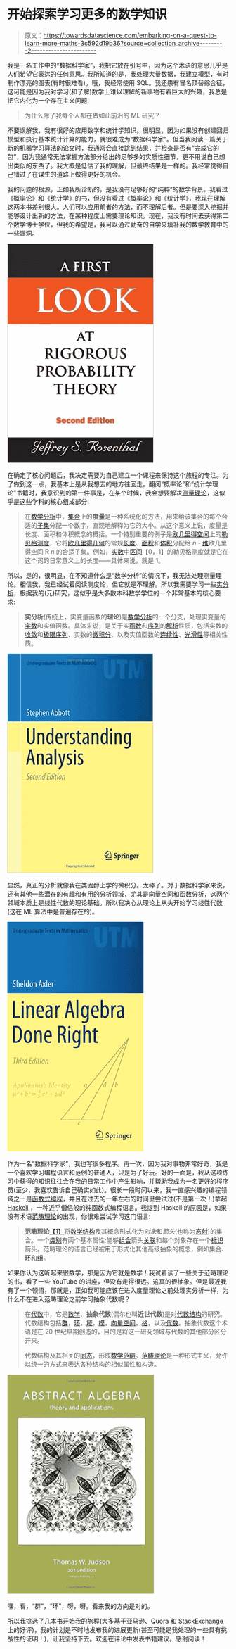 # 开始探索学习更多的数学知识

> 原文：<https://towardsdatascience.com/embarking-on-a-quest-to-learn-more-maths-3c592d19b36?source=collection_archive---------2----------------------->

我是一名工作中的“数据科学家”，我把它放在引号中，因为这个术语的意思几乎是人们希望它表达的任何意思。我所知道的是，我处理大量数据，我建立模型，有时制作漂亮的图表(有时很难看)。哦，我经常使用 SQL。我还患有冒名顶替综合征，这可能是因为我对学习(和了解)数学上难以理解的新事物有着巨大的兴趣，我总是把它内化为一个存在主义问题:

> 为什么除了我每个人都在做如此前沿的 ML 研究？

不要误解我，我有很好的应用数学和统计学知识。很明显，因为如果没有创建回归模型和执行基本统计计算的能力，就很难成为“数据科学家”。但当我阅读一篇关于新的机器学习算法的论文时，我通常会直接跳到结果，并检查是否有“完成它的包”，因为我通常无法掌握方法部分给出的足够多的实质性细节，更不用说自己想出类似的东西了。我大概是低估了我的理解，但最终结果是一样的。我经常觉得自己错过了在谋生的道路上做得更好的机会。

我的问题的根源，正如我所诊断的，是我没有足够好的“纯粹”的数学背景。我看过《概率论》和《统计学》的书，但没有看过《概率论》和《统计学》，我现在理解这两本书差别很大。人们可以应用前者的方法，而不理解后者。但是要深入挖掘并能够设计出新的方法，在某种程度上需要理论知识。现在，我没有时间去获得第二个数学博士学位，但我的希望是，我可以通过勤奋的自学来填补我的数学教育中的一些漏洞。

![](img/c27596bd0e68c3366914c71c43acec2d.png)

在确定了核心问题后，我决定需要为自己建立一个课程来保持这个旅程的专注。为了做到这一点，我基本上是从我想去的地方往回走。翻阅“概率论”和“统计学理论”书籍时，我意识到的第一件事是，在某个时候，我会想要解决[测量理论](https://en.wikipedia.org/wiki/Measure_(mathematics))，这似乎是这些学科的核心组成部分:

> 在[数学分析](https://en.wikipedia.org/wiki/Mathematical_analysis)中，[集合](https://en.wikipedia.org/wiki/Set_(mathematics))上的**度量**是一种系统化的方法，用来给该集合的每个合适的[子集](https://en.wikipedia.org/wiki/Subset)分配一个数字，直观地解释为它的大小。从这个意义上说，度量是长度、面积和体积概念的概括。一个特别重要的例子是[欧几里得空间](https://en.wikipedia.org/wiki/Euclidean_space)上的[勒贝格测度](https://en.wikipedia.org/wiki/Lebesgue_measure)，它将[欧几里得几何](https://en.wikipedia.org/wiki/Euclidean_geometry)的常规[长度](https://en.wikipedia.org/wiki/Length)、[面积](https://en.wikipedia.org/wiki/Area)和[体积](https://en.wikipedia.org/wiki/Volume)分配给 *n* - [维](https://en.wikipedia.org/wiki/Dimension_(mathematics_and_physics))欧几里得空间 **R** *n* 的合适子集。例如，[实数](https://en.wikipedia.org/wiki/Real_line)中[区间](https://en.wikipedia.org/wiki/Interval_(mathematics))【0，1】的勒贝格测度就是它在这个词的日常意义上的长度——具体来说，就是 1。

所以，是的，很明显，在不知道什么是“数学分析”的情况下，我无法处理测量理论。相信我，我已经试着阅读测度论，但它就是不理解。所以我需要学习一些[实分析](https://en.wikipedia.org/wiki/Real_analysis)，根据我的(元)研究，这似乎是大多数本科数学学位的一个非常基本的核心要求:

> **实分析**(传统上，实变量函数的**理论**)是[数学分析](https://en.wikipedia.org/wiki/Mathematical_analysis)的一个分支，处理实变量的[实数](https://en.wikipedia.org/wiki/Real_number)和实值函数。具体来说，是关于实[函数](https://en.wikipedia.org/wiki/Function_(mathematics))和[序列](https://en.wikipedia.org/wiki/Sequence)的[解析](https://en.wikipedia.org/wiki/Mathematical_analysis)性质，包括实数的[收敛](https://en.wikipedia.org/wiki/Limit_of_a_sequence)和[极限](https://en.wikipedia.org/wiki/Limit_of_a_function)[序列](https://en.wikipedia.org/wiki/Sequence)、实数的[微积分](https://en.wikipedia.org/wiki/Calculus)、以及实值函数的[连续性](https://en.wikipedia.org/wiki/Continuous_function)、[光滑性](https://en.wikipedia.org/wiki/Smooth_function)等相关性质。

![](img/71af8a42ec92f301b75d7a6d5f5fcdcb.png)

显然，真正的分析就像我在类固醇上学的微积分。太棒了。对于数据科学家来说，还有其他一些潜在的有趣和有用的分析领域，尤其是向量空间和函数分析，这两个领域本质上是线性代数的理论基础。所以我决心从理论上从头开始学习线性代数(这在 ML 算法中是普遍存在的)。

![](img/332d115daf2997acdf1fc51eb08acf8b.png)

作为一名“数据科学家”，我也写很多程序。再一次，因为我对事物非常好奇，我是一个喜欢学习编程语言和范例的普通人，只是为了好玩。好的一面是，我从这项练习中获得的知识往往会在我的日常工作中产生影响，并帮助我成为一名更好的程序员(至少，我喜欢告诉自己确实如此)。很长一段时间以来，我一直感兴趣的编程领域之一是[函数式编程](https://en.wikipedia.org/wiki/Functional_programming)，并且在过去的一年左右的时间里尝试过(不是第一次！)拿起 [Haskell](https://www.haskell.org/) ，一种近乎僧侣般的纯函数式编程语言。我提到 Haskell 的原因是，如果没有术语[范畴理论](https://en.wikipedia.org/wiki/Category_theory)的出现，你很难尝试学习这门语言:

> **范畴理论**[【1】](https://en.wikipedia.org/wiki/Category_theory#cite_note-1)将[数学结构](https://en.wikipedia.org/wiki/Mathematical_structure)及其概念形式化为*对象*和*箭头*(也称为[态射](https://en.wikipedia.org/wiki/Morphism))的集合。一个[类别](https://en.wikipedia.org/wiki/Category_(mathematics))有两个基本属性:能够[组合](https://en.wikipedia.org/wiki/Function_composition)箭头[关联](https://en.wikipedia.org/wiki/Associativity)和每个对象存在一个[标识](https://en.wikipedia.org/wiki/Identity_function)箭头。范畴理论的语言已经被用于形式化其他高级抽象的概念，例如集合、[环](https://en.wikipedia.org/wiki/Ring_theory)和[组](https://en.wikipedia.org/wiki/Group_theory)。

如果你认为这听起来很数学，那是因为它就是数学！我试着读了一些关于范畴理论的书，看了一些 YouTube 的讲座，但没有走得很远。这真的很抽象。但是最近我有了一个顿悟，那就是，正如我可能应该在进入度量理论之前处理实分析一样，为什么不在进入范畴理论之前学习抽象代数呢？

> 在[代数](https://en.wikipedia.org/wiki/Algebra)中，它是[数学](https://en.wikipedia.org/wiki/Mathematics)、**抽象代数**(偶尔也叫**近世代数**)是对[代数结构](https://en.wikipedia.org/wiki/Algebraic_structure)的研究。代数结构包括[群](https://en.wikipedia.org/wiki/Group_(mathematics))，[环](https://en.wikipedia.org/wiki/Ring_(mathematics))，[域](https://en.wikipedia.org/wiki/Field_(mathematics))，[模](https://en.wikipedia.org/wiki/Module_(mathematics))，[向量空间](https://en.wikipedia.org/wiki/Vector_space)，[格](https://en.wikipedia.org/wiki/Lattice_(order))，以及[代数](https://en.wikipedia.org/wiki/Algebra_over_a_field)。抽象代数这个术语是在 20 世纪早期创造的，目的是将这一研究领域与代数的其他部分区分开来。
> 
> 代数结构及其相关的[同态](https://en.wikipedia.org/wiki/Homomorphism)，形成[数学范畴](https://en.wikipedia.org/wiki/Category_(mathematics))。[范畴理论](https://en.wikipedia.org/wiki/Category_theory)是一种形式主义，允许以统一的方式来表达各种结构的相似属性和构造。

![](img/f84ab52a71d96852c0c24e89af1a742d.png)

嘿，看，“群”，“环”，呀，呀。看来我的方向是对的。

所以我挑选了几本书开始我的旅程(大多基于亚马逊、Quora 和 StackExchange 上的好评)，我的计划是不时地发布我的进展更新(甚至可能是我处理的一些具有挑战性的证明！)，让我坚持下去。欢迎在评论中发表书籍建议。感谢阅读！